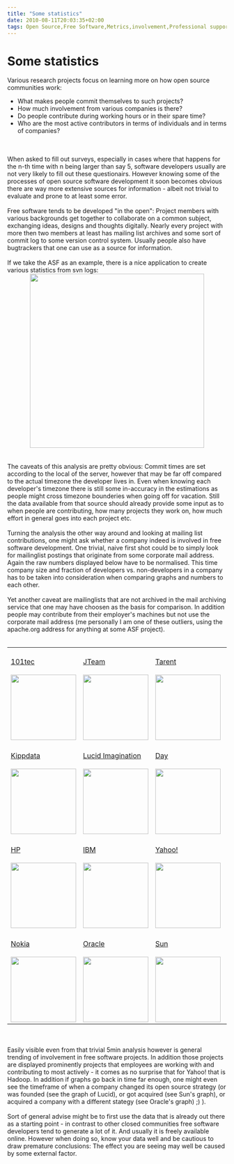 ```yaml
---
title: "Some statistics"
date: 2010-08-11T20:03:35+02:00
tags: Open Source,Free Software,Metrics,involvement,Professional support,Hacking,
---
```


# Some statistics


Various research projects focus on learning more on how open source communities work:<br><ul><li>What makes people 
commit themselves to such projects?<br><li>How much involvement from various companies is there?<br><li>Do people 
contribute during working hours or in their spare time?<br><li>Who are the most active contributors in terms of 
individuals and in terms of companies?<br></ul><br><br>When asked to fill out surveys, especially in cases where that 
happens for the n-th time with n being larger than say 5, software developers usually are not very likely to fill out 
these questionairs. However knowing some of the processes of open source software development it soon becomes obvious 
there are way more extensive sources for information - albeit not trivial to evaluate and prone to at least some 
error.<br><br>Free software tends to be developed "in the open": Project members with various backgrounds get together 
to collaborate on a common subject, exchanging ideas, designs and thoughts digitally. Nearly every project with more 
then two members at least has mailing list archives and some sort of commit log to some version control system. Usually 
people also have bugtrackers that one can use as a source for information.<br><br>If we take the ASF as an example, 
there is a nice application to create various statistics from svn logs:<br><center><a 
href="http://svnsearch.org/svnsearch/repos/ASF/search?view=plot&kind=day&kind=week&plotsort=commits"><img 
src="http://isabel-drost.de/Bilder/wordpress/commits.jpeg" width="400"/></a></center><br><br>The caveats of this 
analysis are pretty obvious: Commit times are set according to the local of the server, however that may be far off 
compared to the actual timezone the developer lives in. Even when knowing each developer's timezone there is still some 
in-accuracy in the estimations as people might cross timezone bounderies when going off for vacation. Still the data 
available from that source should already provide some input as to when people are contributing, how many projects they 
work on, how much effort in general goes into each project etc.<br><br>Turning the analysis the other way around and 
looking at mailing list contributions, one might ask whether a company indeed is involved in free software development. 
One trivial, naive first shot could be to simply look for mailinglist postings that originate from some corporate mail 
address. Again the raw numbers displayed below have to be normalised. This time company size and fraction of developers 
vs. non-developers in a company has to be taken into consideration when comparing graphs and numbers to each 
other.<br><br>Yet another caveat are mailinglists that are not archived in the mail archiving service that one may have 
choosen as the basis for comparison. In addition people may contribute from their employer's machines but not use the 
corporate mail address (me personally I am one of these outliers, using the apache.org address for anything at some ASF 
project).<br><br><table><tr><td><br><a href="http://101tec.com">101tec</a><br><br><img 
src="http://isabel-drost.de/Bilder/wordpress/101tec.jpeg" width="150"/></td><td><br><a 
href="http://jteam.nl">JTeam</a><br><br><img src="http://isabel-drost.de/Bilder/wordpress/jteam.jpeg" 
width="150"/></td><td><br><a href="http://tarent.de">Tarent</a><br><br><img 
src="http://isabel-drost.de/Bilder/wordpress/tarent.jpeg" width="150"/><br></td></tr><tr><td><br><a 
href="http://kippdata.de">Kippdata</a><br><br><img src="http://isabel-drost.de/Bilder/wordpress/kippdata.jpeg" 
width="150"/></td><td><br><a href="http://lucidimagination.com">Lucid Imagination</a><br><br><img 
src="http://isabel-drost.de/Bilder/wordpress/lucid.jpeg" width="150"/></td><td><br><a 
href="http://day.com">Day</a><br><br><img src="http://isabel-drost.de/Bilder/wordpress/day.jpeg" 
width="150"/></td><td><br></td></tr><tr><td><br><a href="http://hp.com">HP</a><br><br><img 
src="http://isabel-drost.de/Bilder/wordpress/hp.jpeg" width="150"/></td><td><br><a 
href="http://ibm.com">IBM</a><br><br><img src="http://isabel-drost.de/Bilder/wordpress/ibm.jpeg" 
width="150"/></td><td><br><a href="http://yahoo.com">Yahoo!</a><br><br><img 
src="http://isabel-drost.de/Bilder/wordpress/yahoo.jpeg" width="150"/><br></td></tr><tr><td><br><a 
href="http://nokia.com">Nokia</a><br><br><img src="http://isabel-drost.de/Bilder/wordpress/nokia.jpeg" 
width="150"/></td><td><br><a href="http://oracle.com">Oracle</a><br><br><img 
src="http://isabel-drost.de/Bilder/wordpress/oracle.jpeg" width="150"/></td><td><br><a 
href="http://sun.com">Sun</a><br><br><img src="http://isabel-drost.de/Bilder/wordpress/sun.jpeg" 
width="150"/><br></td></tr></table><br><br>Easily visible even from that trivial 5min analysis however is general 
trending of involvement in free software projects. In addition those projects are displayed prominently projects that 
employees are working with and contributing to most actively - it comes as no surprise that for Yahoo! that is Hadoop. 
In addition if graphs go back in time far enough, one might even see the timeframe of when a company changed its open 
source strategy (or was founded (see the graph of Lucid), or got acquired (see Sun's graph), or acquired a company with 
a different stategy (see Oracle's graph) ;) ).<br><br>Sort of general advise might be to first use the data that is 
already out there as a starting point - in contrast to other closed communities free software developers tend to 
generate a lot of it. And usually it is freely available online. However when doing so, know your data well and be 
cautious to draw premature conclusions: The effect you are seeing may well be caused by some external factor.
